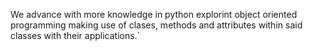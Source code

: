 We advance with more knowledge in python explorint object oriented programming making use of clases, methods and attributes within said classes with their applications.`
